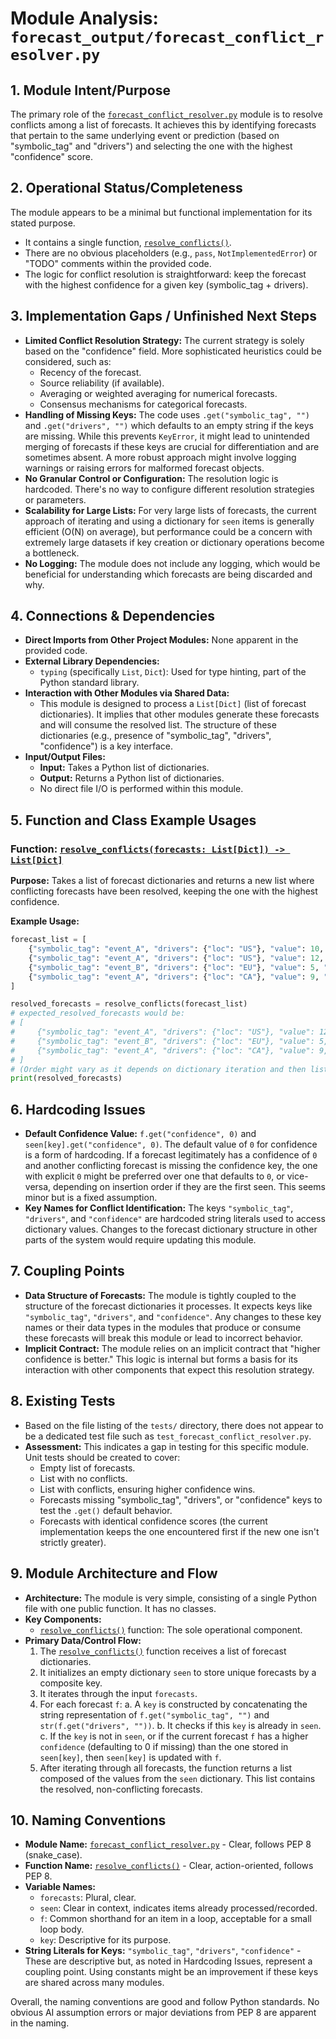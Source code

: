 # Module Analysis: `forecast_output/forecast_conflict_resolver.py`

## 1. Module Intent/Purpose

The primary role of the [`forecast_conflict_resolver.py`](forecast_output/forecast_conflict_resolver.py:1) module is to resolve conflicts among a list of forecasts. It achieves this by identifying forecasts that pertain to the same underlying event or prediction (based on "symbolic_tag" and "drivers") and selecting the one with the highest "confidence" score.

## 2. Operational Status/Completeness

The module appears to be a minimal but functional implementation for its stated purpose.
*   It contains a single function, [`resolve_conflicts()`](forecast_output/forecast_conflict_resolver.py:12).
*   There are no obvious placeholders (e.g., `pass`, `NotImplementedError`) or "TODO" comments within the provided code.
*   The logic for conflict resolution is straightforward: keep the forecast with the highest confidence for a given key (symbolic_tag + drivers).

## 3. Implementation Gaps / Unfinished Next Steps

*   **Limited Conflict Resolution Strategy:** The current strategy is solely based on the "confidence" field. More sophisticated heuristics could be considered, such as:
    *   Recency of the forecast.
    *   Source reliability (if available).
    *   Averaging or weighted averaging for numerical forecasts.
    *   Consensus mechanisms for categorical forecasts.
*   **Handling of Missing Keys:** The code uses `.get("symbolic_tag", "")` and `.get("drivers", "")` which defaults to an empty string if the keys are missing. While this prevents `KeyError`, it might lead to unintended merging of forecasts if these keys are crucial for differentiation and are sometimes absent. A more robust approach might involve logging warnings or raising errors for malformed forecast objects.
*   **No Granular Control or Configuration:** The resolution logic is hardcoded. There's no way to configure different resolution strategies or parameters.
*   **Scalability for Large Lists:** For very large lists of forecasts, the current approach of iterating and using a dictionary for `seen` items is generally efficient (O(N) on average), but performance could be a concern with extremely large datasets if key creation or dictionary operations become a bottleneck.
*   **No Logging:** The module does not include any logging, which would be beneficial for understanding which forecasts are being discarded and why.

## 4. Connections & Dependencies

*   **Direct Imports from Other Project Modules:** None apparent in the provided code.
*   **External Library Dependencies:**
    *   `typing` (specifically `List`, `Dict`): Used for type hinting, part of the Python standard library.
*   **Interaction with Other Modules via Shared Data:**
    *   This module is designed to process a `List[Dict]` (list of forecast dictionaries). It implies that other modules generate these forecasts and will consume the resolved list. The structure of these dictionaries (e.g., presence of "symbolic_tag", "drivers", "confidence") is a key interface.
*   **Input/Output Files:**
    *   **Input:** Takes a Python list of dictionaries.
    *   **Output:** Returns a Python list of dictionaries.
    *   No direct file I/O is performed within this module.

## 5. Function and Class Example Usages

### Function: [`resolve_conflicts(forecasts: List[Dict]) -> List[Dict]`](forecast_output/forecast_conflict_resolver.py:12)

**Purpose:** Takes a list of forecast dictionaries and returns a new list where conflicting forecasts have been resolved, keeping the one with the highest confidence.

**Example Usage:**

```python
forecast_list = [
    {"symbolic_tag": "event_A", "drivers": {"loc": "US"}, "value": 10, "confidence": 0.8},
    {"symbolic_tag": "event_A", "drivers": {"loc": "US"}, "value": 12, "confidence": 0.9}, # Higher confidence
    {"symbolic_tag": "event_B", "drivers": {"loc": "EU"}, "value": 5, "confidence": 0.7},
    {"symbolic_tag": "event_A", "drivers": {"loc": "CA"}, "value": 9, "confidence": 0.85}, # Different driver
]

resolved_forecasts = resolve_conflicts(forecast_list)
# expected_resolved_forecasts would be:
# [
#     {"symbolic_tag": "event_A", "drivers": {"loc": "US"}, "value": 12, "confidence": 0.9},
#     {"symbolic_tag": "event_B", "drivers": {"loc": "EU"}, "value": 5, "confidence": 0.7},
#     {"symbolic_tag": "event_A", "drivers": {"loc": "CA"}, "value": 9, "confidence": 0.85},
# ]
# (Order might vary as it depends on dictionary iteration and then list conversion)
print(resolved_forecasts)
```

## 6. Hardcoding Issues

*   **Default Confidence Value:** `f.get("confidence", 0)` and `seen[key].get("confidence", 0)`. The default value of `0` for confidence is a form of hardcoding. If a forecast legitimately has a confidence of `0` and another conflicting forecast is missing the confidence key, the one with explicit `0` might be preferred over one that defaults to `0`, or vice-versa, depending on insertion order if they are the first seen. This seems minor but is a fixed assumption.
*   **Key Names for Conflict Identification:** The keys `"symbolic_tag"`, `"drivers"`, and `"confidence"` are hardcoded string literals used to access dictionary values. Changes to the forecast dictionary structure in other parts of the system would require updating this module.

## 7. Coupling Points

*   **Data Structure of Forecasts:** The module is tightly coupled to the structure of the forecast dictionaries it processes. It expects keys like `"symbolic_tag"`, `"drivers"`, and `"confidence"`. Any changes to these key names or their data types in the modules that produce or consume these forecasts will break this module or lead to incorrect behavior.
*   **Implicit Contract:** The module relies on an implicit contract that "higher confidence is better." This logic is internal but forms a basis for its interaction with other components that expect this resolution strategy.

## 8. Existing Tests

*   Based on the file listing of the `tests/` directory, there does not appear to be a dedicated test file such as `test_forecast_conflict_resolver.py`.
*   **Assessment:** This indicates a gap in testing for this specific module. Unit tests should be created to cover:
    *   Empty list of forecasts.
    *   List with no conflicts.
    *   List with conflicts, ensuring higher confidence wins.
    *   Forecasts missing "symbolic_tag", "drivers", or "confidence" keys to test the `.get()` default behavior.
    *   Forecasts with identical confidence scores (the current implementation keeps the one encountered first if the new one isn't strictly greater).

## 9. Module Architecture and Flow

*   **Architecture:** The module is very simple, consisting of a single Python file with one public function. It has no classes.
*   **Key Components:**
    *   [`resolve_conflicts()`](forecast_output/forecast_conflict_resolver.py:12) function: The sole operational component.
*   **Primary Data/Control Flow:**
    1.  The [`resolve_conflicts()`](forecast_output/forecast_conflict_resolver.py:12) function receives a list of forecast dictionaries.
    2.  It initializes an empty dictionary `seen` to store unique forecasts by a composite key.
    3.  It iterates through the input `forecasts`.
    4.  For each forecast `f`:
        a.  A `key` is constructed by concatenating the string representation of `f.get("symbolic_tag", "")` and `str(f.get("drivers", ""))`.
        b.  It checks if this `key` is already in `seen`.
        c.  If the `key` is not in `seen`, or if the current forecast `f` has a higher `confidence` (defaulting to 0 if missing) than the one stored in `seen[key]`, then `seen[key]` is updated with `f`.
    5.  After iterating through all forecasts, the function returns a list composed of the values from the `seen` dictionary. This list contains the resolved, non-conflicting forecasts.

## 10. Naming Conventions

*   **Module Name:** [`forecast_conflict_resolver.py`](forecast_output/forecast_conflict_resolver.py:1) - Clear, follows PEP 8 (snake_case).
*   **Function Name:** [`resolve_conflicts()`](forecast_output/forecast_conflict_resolver.py:12) - Clear, action-oriented, follows PEP 8.
*   **Variable Names:**
    *   `forecasts`: Plural, clear.
    *   `seen`: Clear in context, indicates items already processed/recorded.
    *   `f`: Common shorthand for an item in a loop, acceptable for a small loop body.
    *   `key`: Descriptive for its purpose.
*   **String Literals for Keys:** `"symbolic_tag"`, `"drivers"`, `"confidence"` - These are descriptive but, as noted in Hardcoding Issues, represent a coupling point. Using constants might be an improvement if these keys are shared across many modules.

Overall, the naming conventions are good and follow Python standards. No obvious AI assumption errors or major deviations from PEP 8 are apparent in the naming.